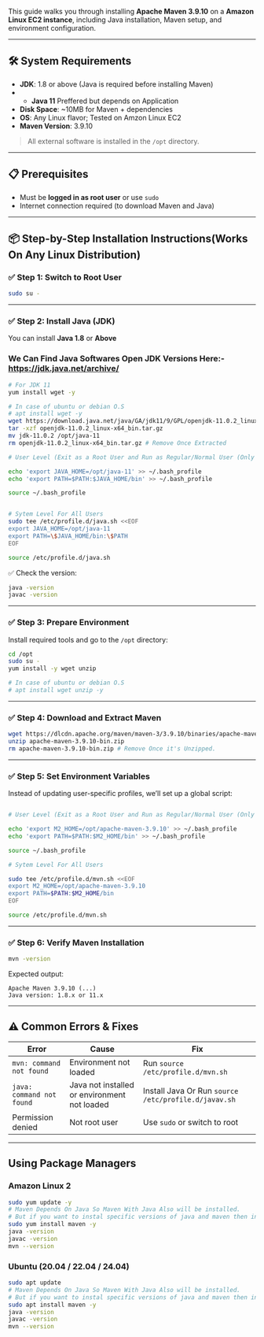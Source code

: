 

This guide walks you through installing **Apache Maven 3.9.10** on a **Amazon Linux EC2 instance**, including Java installation, Maven setup, and environment configuration.

---

## 🛠 System Requirements

- **JDK**: 1.8 or above (Java is required before installing Maven)
- - **Java 11** Preffered but depends on Application 
- **Disk Space**: ~10MB for Maven + dependencies
- **OS**: Any Linux flavor; Tested on Amzon Linux EC2
- **Maven Version**: 3.9.10

> All external software is installed in the `/opt` directory.

---

## 📋 Prerequisites

- Must be **logged in as root user** or use `sudo`
- Internet connection required (to download Maven and Java)

---

## 📦 Step-by-Step Installation Instructions(Works On Any Linux Distribution)

### ✅ Step 1: Switch to Root User

```bash
sudo su -
```

---

### ✅ Step 2: Install Java (JDK)

You can install **Java 1.8**  or **Above**

### We Can Find Java Softwares Open JDK Versions Here:-  https://jdk.java.net/archive/


```bash
# For JDK 11
yum install wget -y

# In case of ubuntu or debian O.S
# apt install wget -y
wget https://download.java.net/java/GA/jdk11/9/GPL/openjdk-11.0.2_linux-x64_bin.tar.gz
tar -xzf openjdk-11.0.2_linux-x64_bin.tar.gz
mv jdk-11.0.2 /opt/java-11
rm openjdk-11.0.2_linux-x64_bin.tar.gz # Remove Once Extracted

# User Level (Exit as a Root User and Run as Regular/Normal User (Only It will work for current User)

echo 'export JAVA_HOME=/opt/java-11' >> ~/.bash_profile
echo 'export PATH=$PATH:$JAVA_HOME/bin' >> ~/.bash_profile

source ~/.bash_profile


# Sytem Level For All Users
sudo tee /etc/profile.d/java.sh <<EOF
export JAVA_HOME=/opt/java-11
export PATH=\$JAVA_HOME/bin:\$PATH
EOF

source /etc/profile.d/java.sh

```

✅ Check the version:

```bash
java -version
javac -version
```
---

### ✅ Step 3: Prepare Environment

Install required tools and go to the `/opt` directory:

```bash
cd /opt
sudo su -
yum install -y wget unzip

# In case of ubuntu or debian O.S
# apt install wget unzip -y
```
---

### ✅ Step 4: Download and Extract Maven

```bash
wget https://dlcdn.apache.org/maven/maven-3/3.9.10/binaries/apache-maven-3.9.10-bin.zip
unzip apache-maven-3.9.10-bin.zip
rm apache-maven-3.9.10-bin.zip # Remove Once it's Unzipped.
```

---

### ✅ Step 5: Set Environment Variables

Instead of updating user-specific profiles, we’ll set up a global script:

```bash

# User Level (Exit as a Root User and Run as Regular/Normal User (Only It will work for current User)

echo 'export M2_HOME=/opt/apache-maven-3.9.10' >> ~/.bash_profile
echo 'export PATH=$PATH:$M2_HOME/bin' >> ~/.bash_profile

source ~/.bash_profile

# Sytem Level For All Users

sudo tee /etc/profile.d/mvn.sh <<EOF
export M2_HOME=/opt/apache-maven-3.9.10
export PATH=$PATH:$M2_HOME/bin
EOF

source /etc/profile.d/mvn.sh

```

---

### ✅ Step 6: Verify Maven Installation

```bash
mvn -version
```

Expected output:

```
Apache Maven 3.9.10 (...)
Java version: 1.8.x or 11.x
```

---

## ⚠️ Common Errors & Fixes

| Error | Cause | Fix |
|-------|-------|-----|
| `mvn: command not found` | Environment not loaded | Run `source /etc/profile.d/mvn.sh` |
| `java: command not found` | Java not installed or  environment not loaded| Install Java Or Run `source /etc/profile.d/javav.sh`|
| Permission denied | Not root user | Use `sudo` or switch to root |

---

## Using Package Managers

### Amazon Linux 2

```bash
sudo yum update -y
# Maven Depends On Java So Maven With Java Also will be installed.
# But if you want to instal specific versions of java and maven then install manaullay by download specific versions of tar/zip files.
sudo yum install maven -y
java -version
javac -version
mvn --version
```

### Ubuntu (20.04 / 22.04 / 24.04)

```bash
sudo apt update
# Maven Depends On Java So Maven With Java Also will be installed.
# But if you want to instal specific versions of java and maven then install manaullay by download specific versions of tar/zip files.
sudo apt install maven -y
java -version
javac -version
mvn --version
```
